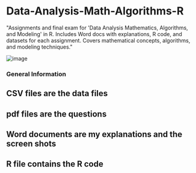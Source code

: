 # Data-Analysis-Math-Algorithms-R
"Assignments and final exam for 'Data Analysis Mathematics, Algorithms, and Modeling' in R. Includes Word docs with explanations, R code, and datasets for each assignment. Covers mathematical concepts, algorithms, and modeling techniques."

![image](https://github.com/user-attachments/assets/4ed47520-0107-4614-821d-309644be3ed3)

### General Information
## CSV files are the data files
## pdf files are the questions
## Word documents are my explanations and the screen shots
## R file contains the R code
